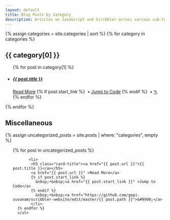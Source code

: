 ```yaml
---
layout: default
title: Blog Posts by Category
description: Articles on JavaScript and Scribbler across various sub-topics incliding AI/ML, XR, Scientific Computing, and Financial Computing.
---
```



<div class="container">

  {% assign categories = site.categories | sort %}
  {% for category in categories %}
    <h2>{{ category[0] }}</h2>
    <div class="row">
       <ul>
      {% for post in category[1] %}
            <li>
              <h5 class="card-title"><a href="{{ post.url }}">{{ post.title }}</a></h5>
              <a href="{{ post.url }}" >Read More</a>
              {% if post.start_link %}
                &nbsp;•&nbsp;<a href="{{ post.start_link }}" >Jump to Code</a>
              {% endif %}
              &nbsp;•&nbsp;<a href="https://github.com/gopi-suvanam/scribbler-website/edit/master/{{ post.path }}">&#9998;</a>
            </li>
      {% endfor %}
      </ul>
    </div>
  {% endfor %}

  <!-- Miscellaneous Section for Uncategorized Posts -->
  <h2>Miscellaneous</h2>
  <div class="row">
    {% assign uncategorized_posts = site.posts | where: "categories", empty %}
       <ul>
    {% for post in uncategorized_posts %}

           <li>
            <h5 class="card-title"><a href="{{ post.url }}">{{ post.title }}</a></h5>
            <a href="{{ post.url }}" >Read More</a>
            {% if post.start_link %}
              &nbsp;•&nbsp;<a href="{{ post.start_link }}" >Jump to Code</a>
            {% endif %}
              &nbsp;•&nbsp;<a href="https://github.com/gopi-suvanam/scribbler-website/edit/master/{{ post.path }}">&#9998;</a>
            </li>
      {% endfor %}
      </ul>
  </div>
</div>
